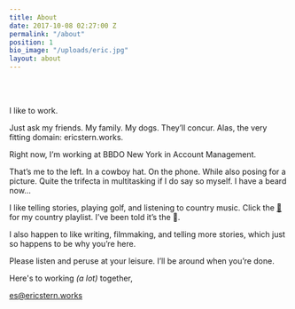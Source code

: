 ```yaml
---
title: About
date: 2017-10-08 02:27:00 Z
permalink: "/about"
position: 1
bio_image: "/uploads/eric.jpg"
layout: about
---
```


<br>
<br>

I like to work.

Just ask my friends. My family. My dogs. They’ll concur. Alas, the very fitting domain: ericstern.works.

Right now, I’m working at BBDO New York in Account Management.

That’s me to the left. In a cowboy hat. On the phone. While also posing for a picture. Quite the trifecta in multitasking if I do say so myself. I have a beard now…

I like telling stories, playing golf, and listening to country music. Click the [🐐](https://open.spotify.com/playlist/0LKHF6hMyMdGzxnwgPsTJ2?si=tZVBHhPLRKmsbbMWPuAYkw) for my country playlist. I’ve been told it’s the 🐐.

I also happen to like writing, filmmaking, and telling more stories, which just so happens to be why you’re here.

Please listen and peruse at your leisure. I’ll be around when you’re done.

Here's to working *(a lot)* together,

[es@ericstern.works](mailto:es@ericstern.works)